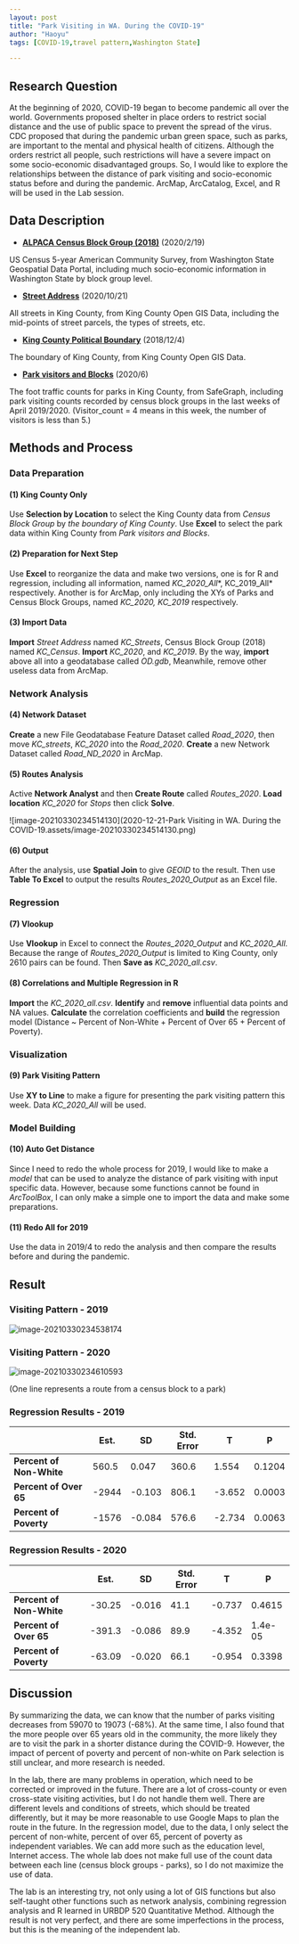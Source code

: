 ```yaml
---
layout: post
title: "Park Visiting in WA. During the COVID-19"
author: "Haoyu"
tags: [COVID-19,travel pattern,Washington State]

---
```




## Research Question                         

At the beginning of 2020, COVID-19 began to become pandemic all over the world. Governments proposed shelter in place orders to restrict social distance and the use of public space to prevent the spread of the virus. CDC proposed that during the pandemic urban green space, such as parks, are important to the mental and physical health of citizens. Although the orders restrict all people, such restrictions will have a severe impact on some socio-economic disadvantaged groups. So, I would like to explore the relationships between the distance of park visiting and socio-economic status before and during the pandemic. ArcMap, ArcCatalog, Excel, and R will be used in the Lab session. 

## Data Description                             

* [**ALPACA Census Block Group (2018)**](https://geo.wa.gov/datasets/WSDOT::wsdot-alpaca-census-block-group-2018?geometry=-126.311%2C46.611%2C-118.609%2C47.916) (2020/2/19)

US Census 5-year American Community Survey, from Washington State Geospatial Data Portal, including much socio-economic information in Washington State by block group level. 

* [**Street Address**](https://gis-kingcounty.opendata.arcgis.com/datasets/street-address-st-address-line) (2020/10/21) 

All streets in King County, from King County Open GIS Data, including the mid-points of street parcels, the types of streets, etc. 

* [**King County Political Boundary**](https://gis-kingcounty.opendata.arcgis.com/datasets/king-county-political-boundary-no-waterbodies-kingco-area) (2018/12/4)

The boundary of King County, from King County Open GIS Data.

* [**Park visitors and Blocks**](https://www.safegraph.com/weekly-foot-traffic-patterns) (2020/6)

The foot traffic counts for parks in King County, from SafeGraph, including park visiting counts recorded by census block groups in the last weeks of April 2019/2020. (Visitor_count = 4 means in this week, the number of visitors is less than 5.)

## Methods and Process                     

### Data Preparation

#### (1)  King County Only

Use **Selection by Location** to select the King County data from *Census Block Group* by *the boundary of King County*. Use **Excel** to select the park data within King County from *Park visitors and Blocks*. 

#### (2)  Preparation for Next Step

Use **Excel** to reorganize the data and make two versions, one is for R and regression, including all information, named *KC_2020_All**, KC_2019_All* respectively. Another is for ArcMap, only including the XYs of Parks and Census Block Groups, named *KC_2020, KC_2019* respectively.

#### (3)  Import Data

**Import** *Street Address* named *KC_Streets*, Census Block Group (2018) named *KC_Census*. **Import** *KC_2020*, and *KC_2019*. By the way, **import** above all into a geodatabase called *OD.gdb*, Meanwhile, remove other useless data from ArcMap. 

### Network Analysis

####  (4)  Network Dataset

**Create** a new File Geodatabase Feature Dataset called *Road_2020*, then move *KC_streets*, *KC_2020* into the *Road_2020*. **Create** a new Network Dataset called *Road_ND_2020* in ArcMap.

#### (5)  Routes Analysis

Active **Network Analyst** and then **Create Route** called *Routes_2020*. **Load location** *KC_2020* for *Stops* then click **Solve**.

![image-20210330234514130](2020-12-21-Park Visiting in WA. During the COVID-19.assets/image-20210330234514130.png)



#### (6)  Output

After the analysis, use **Spatial Join** to give *GEOID* to the result. Then use **Table To Excel** to output the results *Routes_2020_Output* as an Excel file.

### Regression

#### (7)  Vlookup

Use **Vlookup** in Excel to connect the *Routes_2020_Output* and *KC_2020_All.* Because the range of *Routes_2020_Output* is limited to King County, only 2610 pairs can be found. Then **Save as** *KC_2020_all.csv*.

#### (8)  Correlations and Multiple Regression in R

**Import** the *KC_2020_all.csv*. **Identify** and **remove** influential data points and NA values. **Calculate** the correlation coefficients and **build** the regression model (Distance ~ Percent of Non-White + Percent of Over 65 + Percent of Poverty).

### Visualization

#### (9) Park Visiting Pattern

Use **XY to Line** to make a figure for presenting the park visiting pattern this week. Data *KC_2020_All* will be used.

### Model Building

#### (10) Auto Get Distance

Since I need to redo the whole process for 2019, I would like to make a *model* that can be used to analyze the distance of park visiting with input specific data. However, because some functions cannot be found in *ArcToolBox*, I can only make a simple one to import the data and make some preparations.

#### (11) Redo All for 2019

Use the data in 2019/4 to redo the analysis and then compare the results before and during the pandemic. 

## Result         

### Visiting Pattern - 2019                         

![image-20210330234538174](image-20210330234538174.png)

### Visiting Pattern - 2020 

![image-20210330234610593](../../assets/img/image-20210330234610593.png)

(One line represents a route from a census block to a park)

### Regression Results - 2019

|                          | **Est.** | **SD** | **Std. Error** | **T** | **P** |
| ------------------------ | ------------ | ---------------- | -------------- | ----------- | ----------- |
| **Percent of Non-White** | 560.5        | 0.047          | 360.6          | 1.554       | 0.1204      |
| **Percent of Over 65**   | -2944        | -0.103          | 806.1          | -3.652      | 0.0003   |
| **Percent of Poverty**   | -1576        | -0.084         | 576.6          | -2.734      | 0.0063    |

### Regression Results - 2020

|                           | **Est.** | **SD** | **Std. Error** | **T** | **P** |
| ------------------------- | ------------ | ---------------- | -------------- | ----------- | ----------- |
| **Percent  of Non-White** | -30.25       | -0.016         | 41.1          | -0.737     | 0.4615      |
| **Percent of Over 65**    | -391.3       | -0.086         | 89.9           | -4.352      | 1.4e-05     |
| **Percent of Poverty**    | -63.09       | -0.020         | 66.1          | -0.954     | 0.3398      |

## Discussion

By summarizing the data, we can know that the number of parks visiting decreases from 59070 to 19073 (-68%). At the same time, I also found that the more people over 65 years old in the community, the more likely they are to visit the park in a shorter distance during the COVID-9. However, the impact of percent of poverty and percent of non-white on Park selection is still unclear, and more research is needed.

In the lab, there are many problems in operation, which need to be corrected or improved in the future. There are a lot of cross-county or even cross-state visiting activities, but I do not handle them well. There are different levels and conditions of streets, which should be treated differently, but it may be more reasonable to use Google Maps to plan the route in the future. In the regression model, due to the data, I only select the percent of non-white, percent of over 65, percent of poverty as independent variables. We can add more such as the education level, Internet access. The whole lab does not make full use of the count data between each line (census block groups - parks), so I do not maximize the use of data.

The lab is an interesting try, not only using a lot of GIS functions but also self-taught other functions such as network analysis, combining regression analysis and R learned in URBDP 520 Quantitative Method. Although the result is not very perfect, and there are some imperfections in the process, but this is the meaning of the independent lab.

 
